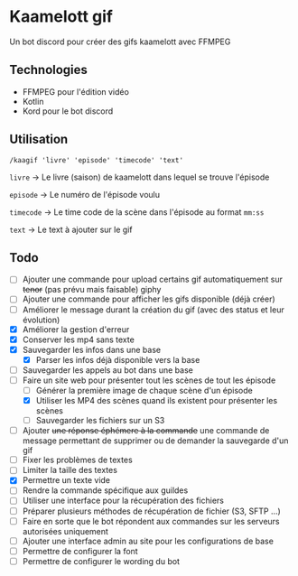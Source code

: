 # Kaamelott gif

Un bot discord pour créer des gifs kaamelott avec FFMPEG

## Technologies

* FFMPEG pour l'édition vidéo
* Kotlin
* Kord pour le bot discord

## Utilisation

`/kaagif 'livre' 'episode' 'timecode' 'text'`

`livre` -> Le livre (saison) de kaamelott dans lequel se trouve l'épisode

`episode` -> Le numéro de l'épisode voulu

`timecode` -> Le time code de la scène dans l'épisode au format `mm:ss`

`text` -> Le text à ajouter sur le gif

## Todo

- [ ] Ajouter une commande pour upload certains gif automatiquement sur ~~tenor~~ (pas prévu mais faisable) giphy
- [ ] Ajouter une commande pour afficher les gifs disponible (déjà créer)
- [ ] Améliorer le message durant la création du gif (avec des status et leur évolution)
- [x] Améliorer la gestion d'erreur
- [x] Conserver les mp4 sans texte
- [x] Sauvegarder les infos dans une base
  - [x] Parser les infos déjà disponible vers la base
- [ ] Sauvegarder les appels au bot dans une base
- [ ] Faire un site web pour présenter tout les scènes de tout les épisode
  - [ ] Générer la première image de chaque scène d'un épisode
  - [x] Utiliser les MP4 des scènes quand ils existent pour présenter les scènes
  - [ ] Sauvegarder les fichiers sur un S3
- [ ] Ajouter ~~une réponse éphémere à la commande~~ une commande de message permettant de supprimer ou de demander la sauvegarde d'un gif
- [ ] Fixer les problèmes de textes
- [ ] Limiter la taille des textes
- [x] Permettre un texte vide
- [ ] Rendre la commande spécifique aux guildes
- [ ] Utiliser une interface pour la récupération des fichiers
- [ ] Préparer plusieurs méthodes de récupération de fichier (S3, SFTP …)
- [ ] Faire en sorte que le bot répondent aux commandes sur les serveurs autorisées uniquement
- [ ] Ajouter une interface admin au site pour les configurations de base
- [ ] Permettre de configurer la font
- [ ] Permettre de configurer le wording du bot

